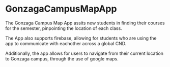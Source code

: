 # GonzagaCampusMapApp

The Gonzaga Campus Map App assits new students in 
finding their courses for the semester, pinpointing 
the location of each class.

The App also supports firebase, allowing for students
who are using the app to communicate with eachother 
across a global CND.

Additionally, the app allows for users to navigate from 
their current location to Gonzaga campus, through the use
of google maps.
